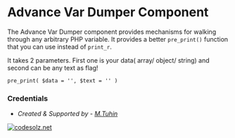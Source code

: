 Advance Var Dumper Component
==============================

The Advance Var Dumper component provides mechanisms for walking through any arbitrary
PHP variable. It provides a better `pre_print()` function that you can use instead
of `print_r`.

It takes 2 parameters. First one is your data( array/ object/ string) and second can be any text as flag!

`pre_print( $data = '', $text = '' )`


### Credentials
- *Created & Supported by - [M.Tuhin](https://codesolz.net/)*

<a href="https://codesolz.net">
  <img src="https://codesolz.net/images/brand-logo/logo.png" alt="codesolz.net"/>
</a>


